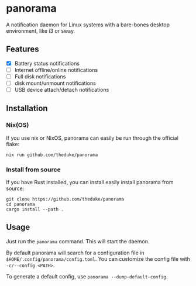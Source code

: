 # panorama

A notification daemon for Linux systems with a bare-bones desktop environment,
like i3 or sway.

## Features

- [x] Battery status notifications
- [ ] Internet offline/online notifications
- [ ] Full disk notifications
- [ ] disk mount/unmount notifications
- [ ] USB device attach/detach notifications

## Installation

### Nix(OS)

If you use nix or NixOS, panorama can easily be run through the official flake:

```
nix run github.com/theduke/panorama
```

### Install from source

If you have Rust installed, you can install easily install panorama from source:

```
git clone https://github.com/theduke/panorama
cd panorama
cargo install --path .
```

## Usage

Just run the `panorama` command.
This will start the daemon.

By default panorama will search for a configuration file in `$HOME/.config/panorama/config.toml`.
You can customize the config file with `-c/--config <PATH>`.

To generate a default config, use `panorama --dump-default-config`.

